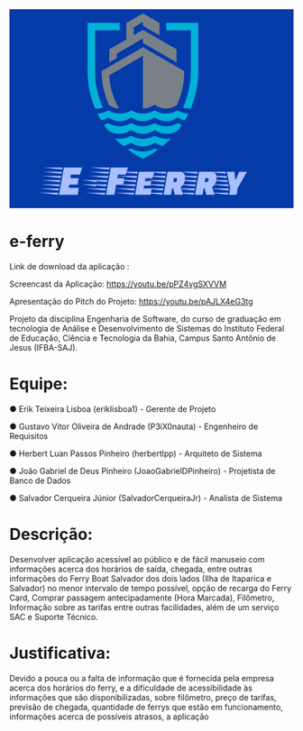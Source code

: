 
<img src="target/classes/br/edu/ifba/saj/ads/poo/javafxjpa/assets/LogoProvisoria.png">

# e-ferry

Link de download da aplicação : 

Screencast da Aplicação: https://youtu.be/pPZ4vgSXVVM

Apresentação do Pitch do Projeto: https://youtu.be/pAJLX4eG3tg

Projeto da disciplina Engenharia de Software, do curso de graduação em tecnologia de Análise e Desenvolvimento de Sistemas do  Instituto Federal de Educação, Ciência e Tecnologia da Bahia, Campus Santo Antônio de Jesus (IFBA-SAJ).

# Equipe:
● Erik Teixeira Lisboa (eriklisboa1) - Gerente de Projeto

● Gustavo Vitor Oliveira de Andrade (P3iX0nauta) - Engenheiro de Requisitos

● Herbert Luan Passos Pinheiro (herbertlpp) - Arquiteto de Sistema

● João Gabriel de Deus Pinheiro (JoaoGabrielDPinheiro) - Projetista de Banco de Dados

● Salvador Cerqueira Júnior (SalvadorCerqueiraJr) - Analista de Sistema

# Descrição:
Desenvolver aplicação acessível ao público e de fácil manuseio com informações acerca dos horários de saída, chegada, entre outras informações do Ferry Boat Salvador dos dois lados (Ilha de Itaparica e Salvador) no menor intervalo de tempo possível, opção de recarga do Ferry Card, Comprar passagem antecipadamente (Hora Marcada), Filômetro,  Informação sobre as tarifas entre outras facilidades, além de um serviço SAC e Suporte Técnico.

# Justificativa:
Devido a pouca ou a falta de informação que é fornecida pela empresa acerca dos horários do ferry, e a dificuldade de acessibilidade às informações que são disponibilizadas, sobre filômetro, preço de tarifas, previsão de chegada, quantidade de ferrys que estão em funcionamento, informações acerca de possíveis atrasos, a aplicação
